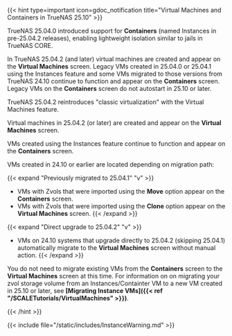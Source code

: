 &NewLine;

{{< hint type=important icon=gdoc_notification title="Virtual Machines and Containers in TrueNAS 25.10" >}}

TrueNAS 25.04.0 introduced support for **Containers** (named Instances in pre-25.04.2 releases), enabling lightweight isolation similar to jails in TrueNAS CORE.

In TrueNAS 25.04.2 (and later) virtual machines are created and appear on the **Virtual Machines** screen.
Legacy VMs created in 25.04.0 or 25.04.1 using the Instances feature and some VMs migrated to those versions from TrueNAS 24.10 continue to function and appear on the **Containers** screen.
Legacy VMs on the **Containers** screen do not autostart in 25.10 or later.

TrueNAS 25.04.2 reintroduces "classic virtualization" with the Virtual Machines feature.

Virtual machines in 25.04.2 (or later) are created and appear on the **Virtual Machines** screen.

VMs created using the Instances feature continue to function and appear on the **Containers** screen.

VMs created in 24.10 or earlier are located depending on migration path:

{{< expand "Previously migrated to 25.04.1" "v" >}}
- VMs with Zvols that were imported using the **Move** option appear on the **Containers** screen.
- VMs with Zvols that were imported using the **Clone** option appear on the **Virtual Machines** screen.
{{< /expand >}}

{{< expand "Direct upgrade to 25.04.2" "v" >}}
- VMs on 24.10 systems that upgrade directly to 25.04.2 (skipping 25.04.1) automatically migrate to the **Virtual Machines** screen without manual action.
{{< /expand >}}

You do not need to migrate existing VMs from the **Containers** screen to the **Virtual Machines** screen at this time.
For information on on migrating your zvol storage volume from an Instances/Containter VM to a new VM created in 25.10 or later, see **[Migrating Instance VMs]({{< ref "/SCALETutorials/VirtualMachines" >}})**.

{{< /hint >}}

{{< include file="/static/includes/InstanceWarning.md" >}}
